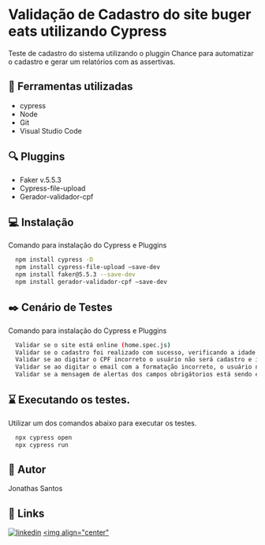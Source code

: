 
# Validação de Cadastro do site buger eats utilizando Cypress

Teste de cadastro do sistema utilizando o pluggin Chance para automatizar o cadastro e gerar um relatórios com as assertivas.
## :wrench: Ferramentas utilizadas

- cypress
- Node
- Git
- Visual Studio Code
    
## :mag: Pluggins

- Faker v.5.5.3
- Cypress-file-upload
- Gerador-validador-cpf

## :computer: Instalação

Comando para instalação do Cypress e Pluggins

```bash
  npm install cypress -D
  npm install cypress-file-upload –save-dev
  npm install faker@5.5.3 --save-dev 
  npm install gerador-validador-cpf –save-dev
```

## :black_nib: Cenário de Testes

Comando para instalação do Cypress e Pluggins

```bash
  Validar se o site está online (home.spec.js)
  Validar se o cadastro foi realizado com sucesso, verificando a idade do usuário. (signup.spec.js)
  Validar se ao digitar o CPF incorreto o usuário não será cadastro e irá ser apresentado a mensagem que o CPF está invalido. (signup.spec.js)
  Validar se ao digitar o email com a formatação incorreto, o usuário não será cadastro e irá ser apresentado a mensagem que o email está com formato inválido. (signup.spec.js)
  Validar se a mensagem de alertas dos campos obrigátorios está sendo exibido. (signup.spec.js)
```

## :hourglass: Executando os testes.

Utilizar um dos comandos abaixo para executar os testes.

```bash
  npx cypress open
  npx cypress run
```
## 🚀 Autor
Jonathas Santos


## 🔗 Links
[![linkedin](https://img.shields.io/badge/linkedin-0A66C2?style=for-the-badge&logo=linkedin&logoColor=white)](www.linkedin.com/in/jonathasbsantos/)
<a href="www.linkedin.com/in/jonathasbsantos/" target="blank"><img align="center"

